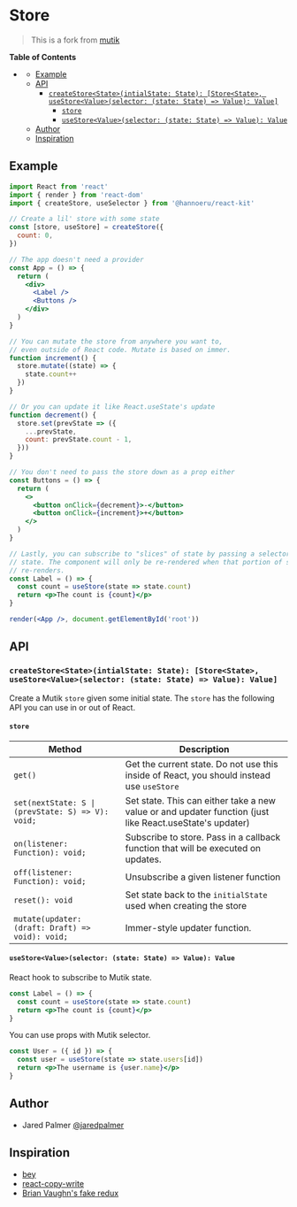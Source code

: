 # Store

> This is a fork from [mutik](https://github.com/jaredpalmer/mutik)

**Table of Contents**

<!-- START doctoc generated TOC please keep comment here to allow auto update -->
<!-- DON'T EDIT THIS SECTION, INSTEAD RE-RUN doctoc TO UPDATE -->

- [](#)
  - [Example](#example)
  - [API](#api)
    - [`createStore<State>(intialState: State): [Store<State>, useStore<Value>(selector: (state: State) => Value): Value]`](#createstorestateintialstate-state-storestate-usestorevalueselector-state-state--value-value)
      - [`store`](#store)
      - [`useStore<Value>(selector: (state: State) => Value): Value`](#usestorevalueselector-state-state--value-value)
  - [Author](#author)
  - [Inspiration](#inspiration)

<!-- END doctoc generated TOC please keep comment here to allow auto update -->

## Example

```jsx
import React from 'react'
import { render } from 'react-dom'
import { createStore, useSelector } from '@hannoeru/react-kit'

// Create a lil' store with some state
const [store, useStore] = createStore({
  count: 0,
})

// The app doesn't need a provider
const App = () => {
  return (
    <div>
      <Label />
      <Buttons />
    </div>
  )
}

// You can mutate the store from anywhere you want to,
// even outside of React code. Mutate is based on immer.
function increment() {
  store.mutate((state) => {
    state.count++
  })
}

// Or you can update it like React.useState's update
function decrement() {
  store.set(prevState => ({
    ...prevState,
    count: prevState.count - 1,
  }))
}

// You don't need to pass the store down as a prop either
const Buttons = () => {
  return (
    <>
      <button onClick={decrement}>-</button>
      <button onClick={increment}>+</button>
    </>
  )
}

// Lastly, you can subscribe to "slices" of state by passing a selector to use
// state. The component will only be re-rendered when that portion of state
// re-renders.
const Label = () => {
  const count = useStore(state => state.count)
  return <p>The count is {count}</p>
}

render(<App />, document.getElementById('root'))
```

## API

### `createStore<State>(intialState: State): [Store<State>, useStore<Value>(selector: (state: State) => Value): Value]`

Create a Mutik `store` given some initial state. The `store` has the following API you can use in or out of React.

#### `store`

| **Method**                                            | **Description**                                                                                                                                 |
| ----------------------------------------------------- | ----------------------------------------------------------------------------------------------------------------------------------------------- |
| `get()`                                               | Get the current state. Do not use this inside of React, you should instead use `useStore`                |
| `set(nextState: S \| (prevState: S) => V): void;`     | Set state. This can either take a new value or and updater function (just like React.useState's updater)                                        |
| `on(listener: Function): void;`                 | Subscribe to store. Pass in a callback function that will be executed on updates. |
| `off(listener: Function): void;`                      | Unsubscribe a given listener function                                                                                                           |
| `reset(): void`                                       | Set state back to the `initialState` used when creating the store                                                                               |
| `mutate(updater: (draft: Draft) => void): void;` | Immer-style updater function.                                                                                                                   |

#### `useStore<Value>(selector: (state: State) => Value): Value`

React hook to subscribe to Mutik state.

```jsx
const Label = () => {
  const count = useStore(state => state.count)
  return <p>The count is {count}</p>
}
```

You can use props with Mutik selector.

```jsx
const User = ({ id }) => {
  const user = useStore(state => state.users[id])
  return <p>The username is {user.name}</p>
}
```

## Author

- Jared Palmer [@jaredpalmer](https://twitter.com/jaredpalmer)

## Inspiration

- [bey](https://github.com/jamiebuilds/bey)
- [react-copy-write](https://github.com/aweary/react-copy-write)
- [Brian Vaughn's fake redux](https://codesandbox.io/s/react-redux-usemutablesource-eyxoe)
